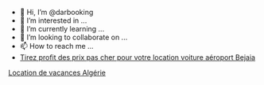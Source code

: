 - 👋 Hi, I’m @darbooking
- 👀 I’m interested in ...
- 🌱 I’m currently learning ...
- 💞️ I’m looking to collaborate on ...
- 📫 How to reach me ...
- <a href="https://www.safarelamir.com/info/location-voiture-aeroport-bejaia.html">Tirez profit des prix pas cher pour votre location voiture aéroport Bejaia</a>

<!---
darbooking/darbooking is a ✨ special ✨ repository because its `README.md` (this file) appears on your GitHub profile.
You can click the Preview link to take a look at your changes.
--->
<a href="https://www.darbooking.com/">Location de vacances Algérie</a>
